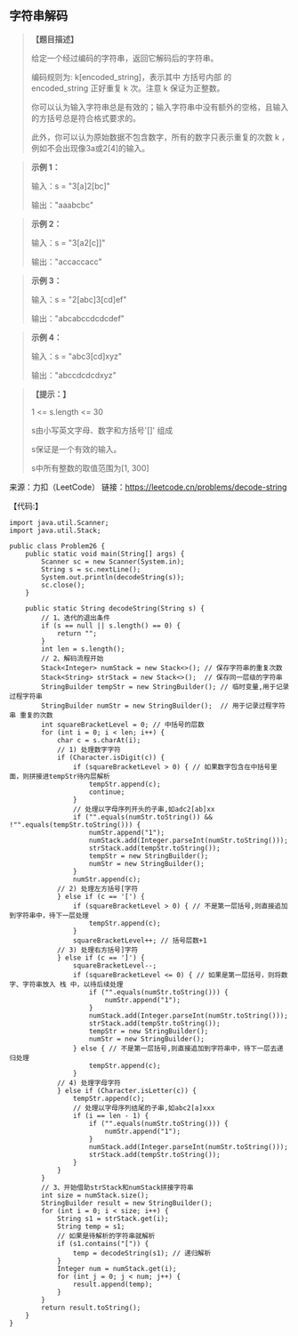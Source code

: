 ## 字符串解码

> **【题目描述】**
> 
> 给定一个经过编码的字符串，返回它解码后的字符串。
>
> 编码规则为: k[encoded_string]，表示其中 方括号内部 的 encoded_string 正好重复 k 次。注意 k 保证为正整数。
>
> 你可以认为输入字符串总是有效的；输入字符串中没有额外的空格，且输入的方括号总是符合格式要求的。
> 
> 此外，你可以认为原始数据不包含数字，所有的数字只表示重复的次数 k ，例如不会出现像3a或2[4]的输入。


> **示例 1：**
> 
> 输入：s = "3[a]2[bc]"
> 
> 输出："aaabcbc"

> **示例 2：**
> 
> 输入：s = "3[a2[c]]"
> 
> 输出："accaccacc"

> **示例 3：**
> 
> 输入：s = "2[abc]3[cd]ef"
> 
> 输出："abcabccdcdcdef"

> **示例 4：**
> 
> 输入：s = "abc3[cd]xyz"
> 
> 输出："abccdcdcdxyz"


> **【提示：】**
> 
> 1 <= s.length <= 30
> 
> s由小写英文字母、数字和方括号'[]' 组成
> 
> s保证是一个有效的输入。
> 
> s中所有整数的取值范围为[1, 300]

来源：力扣（LeetCode）
链接：https://leetcode.cn/problems/decode-string

【代码:】
```
import java.util.Scanner;
import java.util.Stack;

public class Problem26 {
    public static void main(String[] args) {
        Scanner sc = new Scanner(System.in);
        String s = sc.nextLine();
        System.out.println(decodeString(s));
        sc.close();
    }

    public static String decodeString(String s) {
        // 1、迭代的退出条件
        if (s == null || s.length() == 0) {
            return "";
        }
        int len = s.length();
        // 2、解码流程开始
        Stack<Integer> numStack = new Stack<>(); // 保存字符串的重复次数
        Stack<String> strStack = new Stack<>();  // 保存同一层级的字符串
        StringBuilder tempStr = new StringBuilder(); // 临时变量,用于记录过程字符串
        StringBuilder numStr = new StringBuilder();  // 用于记录过程字符串 重复的次数
        int squareBracketLevel = 0; // 中括号的层数
        for (int i = 0; i < len; i++) {
            char c = s.charAt(i);
            // 1) 处理数字字符
            if (Character.isDigit(c)) {
                if (squareBracketLevel > 0) { // 如果数字包含在中括号里面，则拼接进tempStr待内层解析
                    tempStr.append(c);
                    continue;
                }
                // 处理以字母序列开头的子串,如adc2[ab]xx
                if ("".equals(numStr.toString()) && !"".equals(tempStr.toString())) {
                    numStr.append("1");
                    numStack.add(Integer.parseInt(numStr.toString()));
                    strStack.add(tempStr.toString());
                    tempStr = new StringBuilder();
                    numStr = new StringBuilder();
                }
                numStr.append(c);
            // 2) 处理左方括号[字符
            } else if (c == '[') {
                if (squareBracketLevel > 0) { // 不是第一层括号,则直接追加到字符串中，待下一层处理
                    tempStr.append(c);
                }
                squareBracketLevel++; // 括号层数+1
            // 3) 处理右方括号]字符
            } else if (c == ']') {
                squareBracketLevel--;
                if (squareBracketLevel <= 0) { // 如果是第一层括号，则将数字、字符串放入 栈 中，以待后续处理
                    if ("".equals(numStr.toString())) {
                        numStr.append("1");
                    }
                    numStack.add(Integer.parseInt(numStr.toString()));
                    strStack.add(tempStr.toString());
                    tempStr = new StringBuilder();
                    numStr = new StringBuilder();
                } else { // 不是第一层括号,则直接追加到字符串中，待下一层去递归处理
                    tempStr.append(c);
                }
            // 4) 处理字母字符
            } else if (Character.isLetter(c)) {
                tempStr.append(c);
                // 处理以字母序列结尾的子串,如abc2[a]xxx
                if (i == len - 1) {
                    if ("".equals(numStr.toString())) {
                        numStr.append("1");
                    }
                    numStack.add(Integer.parseInt(numStr.toString()));
                    strStack.add(tempStr.toString());
                }
            }
        }
        // 3、开始借助strStack和numStack拼接字符串
        int size = numStack.size();
        StringBuilder result = new StringBuilder();
        for (int i = 0; i < size; i++) {
            String s1 = strStack.get(i);
            String temp = s1;
            // 如果是待解析的字符串就解析
            if (s1.contains("[")) {
                temp = decodeString(s1); // 递归解析
            }
            Integer num = numStack.get(i);
            for (int j = 0; j < num; j++) {
                result.append(temp);
            }
        }
        return result.toString();
    }
}
```